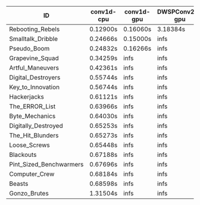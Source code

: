 |ID|conv1d-cpu|conv1d-gpu|DWSPConv2D-gpu|gemm-gpu|avg|
|-|-|-|-|-|-|
|Rebooting_Rebels|0.12900s|0.16060s|3.18384s|1.87149s|1.33623s|
|Smalltalk_Dribble|0.24666s|0.15000s|infs|2.29125s|infs|
|Pseudo_Boom|0.24832s|0.16266s|infs|4.71264s|infs|
|Grapevine_Squad|0.34259s|infs|infs|4.74667s|infs|
|Artful_Maneuvers|0.42361s|infs|infs|4.72239s|infs|
|Digital_Destroyers|0.55744s|infs|infs|4.71497s|infs|
|Key_to_Innovation|0.56744s|infs|infs|4.74547s|infs|
|Hackerjacks|0.61121s|infs|infs|4.72535s|infs|
|The_ERROR_List|0.63966s|infs|infs|4.77029s|infs|
|Byte_Mechanics|0.64030s|infs|infs|4.73216s|infs|
|Digitally_Destroyed|0.65253s|infs|infs|4.74829s|infs|
|The_Hit_Blunders|0.65273s|infs|infs|4.70688s|infs|
|Loose_Screws|0.65448s|infs|infs|4.78987s|infs|
|Blackouts|0.67188s|infs|infs|4.72200s|infs|
|Pint_Sized_Benchwarmers|0.67696s|infs|infs|4.70651s|infs|
|Computer_Crew|0.68184s|infs|infs|4.72772s|infs|
|Beasts|0.68598s|infs|infs|4.75257s|infs|
|Gonzo_Brutes|1.31504s|infs|infs|4.71882s|infs|
